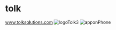# tolk 

www.tolksolutions.com
![logoTolk3](https://user-images.githubusercontent.com/52379944/66877976-a4afc580-ef6c-11e9-913d-981c9ea9e91f.png)
![apponPhone](https://user-images.githubusercontent.com/52379944/67178244-cb179b80-f386-11e9-9ee5-6ff2b0fac13a.png)
